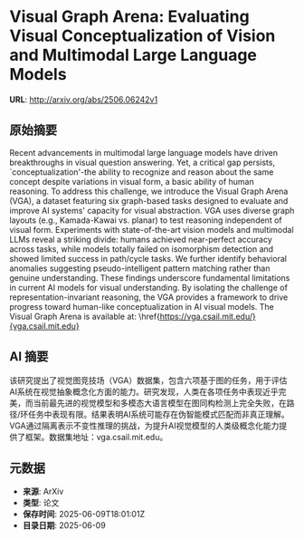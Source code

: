 # Visual Graph Arena: Evaluating Visual Conceptualization of Vision and Multimodal Large Language Models

**URL**: http://arxiv.org/abs/2506.06242v1

## 原始摘要

Recent advancements in multimodal large language models have driven
breakthroughs in visual question answering. Yet, a critical gap persists,
`conceptualization'-the ability to recognize and reason about the same concept
despite variations in visual form, a basic ability of human reasoning. To
address this challenge, we introduce the Visual Graph Arena (VGA), a dataset
featuring six graph-based tasks designed to evaluate and improve AI systems'
capacity for visual abstraction. VGA uses diverse graph layouts (e.g.,
Kamada-Kawai vs. planar) to test reasoning independent of visual form.
Experiments with state-of-the-art vision models and multimodal LLMs reveal a
striking divide: humans achieved near-perfect accuracy across tasks, while
models totally failed on isomorphism detection and showed limited success in
path/cycle tasks. We further identify behavioral anomalies suggesting
pseudo-intelligent pattern matching rather than genuine understanding. These
findings underscore fundamental limitations in current AI models for visual
understanding. By isolating the challenge of representation-invariant
reasoning, the VGA provides a framework to drive progress toward human-like
conceptualization in AI visual models. The Visual Graph Arena is available at:
\href{https://vga.csail.mit.edu/}{vga.csail.mit.edu}


## AI 摘要

该研究提出了视觉图竞技场（VGA）数据集，包含六项基于图的任务，用于评估AI系统在视觉抽象概念化方面的能力。研究发现，人类在各项任务中表现近乎完美，而当前最先进的视觉模型和多模态大语言模型在图同构检测上完全失败，在路径/环任务中表现有限。结果表明AI系统可能存在伪智能模式匹配而非真正理解。VGA通过隔离表示不变性推理的挑战，为提升AI视觉模型的人类级概念化能力提供了框架。数据集地址：vga.csail.mit.edu。

## 元数据

- **来源**: ArXiv
- **类型**: 论文
- **保存时间**: 2025-06-09T18:01:01Z
- **目录日期**: 2025-06-09
